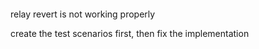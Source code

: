 ####

relay revert is not working properly

create the test scenarios first, then fix the implementation
